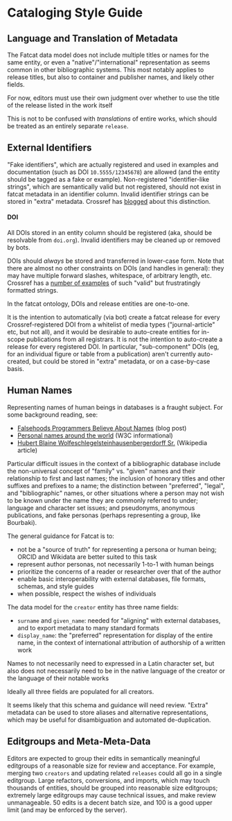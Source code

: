 # Cataloging Style Guide

## Language and Translation of Metadata

The Fatcat data model does not include multiple titles or names for the same
entity, or even a "native"/"international" representation as seems common in
other bibliographic systems. This most notably applies to release titles, but
also to container and publisher names, and likely other fields.

For now, editors must use their own judgment over whether to use the title of
the release listed in the work itself

This is not to be confused with *translations* of entire works, which should be
treated as an entirely separate `release`.

## External Identifiers

"Fake identifiers", which are actually registered and used in examples and
documentation (such as DOI `10.5555/12345678`) are allowed (and the entity
should be tagged as a fake or example). Non-registered "identifier-like
strings", which are semantically valid but not registered, should not exist in
fatcat metadata in an identifier column. Invalid identifier strings can be
stored in "extra" metadata. Crossref has [blogged]() about this distinction.

[blogged]: https://www.crossref.org/blog/doi-like-strings-and-fake-dois/

#### DOI

All DOIs stored in an entity column should be registered (aka, should be
resolvable from `doi.org`). Invalid identifiers may be cleaned up or removed by
bots.

DOIs should *always* be stored and transferred in lower-case form. Note that
there are almost no other constraints on DOIs (and handles in general): they
may have multiple forward slashes, whitespace, of arbitrary length, etc.
Crossref has a [number of examples]() of such "valid" but frustratingly
formatted strings.

[number of examples]: https://www.crossref.org/blog/dois-unambiguously-and-persistently-identify-published-trustworthy-citable-online-scholarly-literature-right/

In the fatcat ontology, DOIs and release entities are one-to-one.

It is the intention to automatically (via bot) create a fatcat release for
every Crossref-registered DOI from a whitelist of media types
("journal-article" etc, but not all), and it would be desirable to auto-create
entities for in-scope publications from all registrars. It is not the intention
to auto-create a release for every registered DOI. In particular,
"sub-component" DOIs (eg, for an individual figure or table from a publication)
aren't currently auto-created, but could be stored in "extra" metadata, or on a
case-by-case basis.

## Human Names

Representing names of human beings in databases is a fraught subject. For some
background reading, see:

- [Falsehoods Programmers Believe About Names](https://www.kalzumeus.com/2010/06/17/falsehoods-programmers-believe-about-names/) (blog post)
- [Personal names around the world](https://www.w3.org/International/questions/qa-personal-names) (W3C informational)
- [Hubert Blaine Wolfeschlegelsteinhausenbergerdorff Sr.](https://en.wikipedia.org/wiki/Hubert_Blaine_Wolfeschlegelsteinhausenbergerdorff_Sr.) (Wikipedia article)

Particular difficult issues in the context of a bibliographic database include
the non-universal concept of "family" vs.  "given" names and their relationship
to first and last names; the inclusion of honorary titles and other suffixes
and prefixes to a name; the distinction between "preferred", "legal", and
"bibliographic" names, or other situations where a person may not wish to be
known under the name they are commonly referred to under; language and character
set issues; and pseudonyms, anonymous publications, and fake personas (perhaps
representing a group, like Bourbaki).

The general guidance for Fatcat is to:

- not be a "source of truth" for representing a persona or human being; ORCID
  and Wikidata are better suited to this task
- represent author personas, not necessarily 1-to-1 with human beings
- prioritize the concerns of a reader or researcher over that of the author
- enable basic interoperability with external databases, file formats, schemas,
  and style guides
- when possible, respect the wishes of individuals

The data model for the `creator` entity has three name fields:

- `surname` and `given_name`: needed for "aligning" with external databases,
  and to export metadata to many standard formats
- `display_name`: the "preferred" representation for display of the entire name,
  in the context of international attribution of authorship of a written work
  
Names to not necessarily need to expressed in a Latin character set, but also
does not necessarily need to be in the native language of the creator or the
language of their notable works

Ideally all three fields are populated for all creators.

It seems likely that this schema and guidance will need review. "Extra"
metadata can be used to store aliases and alternative representations, which
may be useful for disambiguation and automated de-duplication.

## Editgroups and Meta-Meta-Data

Editors are expected to group their edits in semantically meaningful editgroups
of a reasonable size for review and acceptance. For example, merging two
`creators` and updating related `releases` could all go in a single editgroup.
Large refactors, conversions, and imports, which may touch thousands of
entities, should be grouped into reasonable size editgroups; extremely large
editgroups may cause technical issues, and make review unmanageable. 50 edits is
a decent batch size, and 100 is a good upper limit (and may be enforced by the
server).

